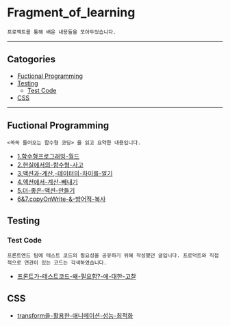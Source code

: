 # Fragment_of_learning

```
프로젝트를 통해 배운 내용들을 모아두었습니다.
```

---

## Catogories

- [Fuctional Programming](#fuctional-programming)
- [Testing](#testing)
  - [Test Code](#test-code)
- [CSS](#css)

---

## Fuctional Programming

```
<쏙쏙 들어오는 함수형 코딩> 을 읽고 요약한 내용입니다.
```

- [1.함수형프로그래밍-월드](https://github.com/bgmin2e/fragment_of_learning/blob/main/FunctionalProgramming/1.%ED%95%A8%EC%88%98%ED%98%95%ED%94%84%EB%A1%9C%EA%B7%B8%EB%9E%98%EB%B0%8D-%EC%9B%94%EB%93%9C.md)
- [2.현실에서의-함수형-사고](https://github.com/bgmin2e/fragment_of_learning/blob/main/FunctionalProgramming/2.%ED%98%84%EC%8B%A4%EC%97%90%EC%84%9C%EC%9D%98-%ED%95%A8%EC%88%98%ED%98%95-%EC%82%AC%EA%B3%A0.md)
- [3.액션과-계산,-데이터의-차이를-알기](https://github.com/bgmin2e/fragment_of_learning/blob/main/FunctionalProgramming/3.%EC%95%A1%EC%85%98%EA%B3%BC-%EA%B3%84%EC%82%B0%2C-%EB%8D%B0%EC%9D%B4%ED%84%B0%EC%9D%98-%EC%B0%A8%EC%9D%B4%EB%A5%BC-%EC%95%8C%EA%B8%B0.md)
- [4.액션에서-계산-빼내기](https://github.com/bgmin2e/fragment_of_learning/blob/main/FunctionalProgramming/4.%EC%95%A1%EC%85%98%EC%97%90%EC%84%9C-%EA%B3%84%EC%82%B0-%EB%B9%BC%EB%82%B4%EA%B8%B0.md)
- [5.더-좋은-액션-만들기](https://github.com/bgmin2e/fragment_of_learning/blob/main/FunctionalProgramming/5.%EB%8D%94-%EC%A2%8B%EC%9D%80-%EC%95%A1%EC%85%98-%EB%A7%8C%EB%93%A4%EA%B8%B0.md)
- [6&7.copyOnWrite-&-방어적-복사](https://github.com/bgmin2e/fragment_of_learning/blob/main/FunctionalProgramming/6%267.copyOnWrite-%26-%EB%B0%A9%EC%96%B4%EC%A0%81-%EB%B3%B5%EC%82%AC.md)

## Testing

### Test Code

```
프론트엔드 팀에 테스트 코드의 필요성을 공유하기 위해 작성했던 글입니다. 프로덕트와 직접적으로 연관이 있는 코드는 각색하였습니다.
```

- [프론트가-테스트코드-왜-필요함?-에-대한-고찰](https://github.com/bgmin2e/fragment_of_learning/blob/main/Testing/TestCode/%ED%94%84%EB%A1%A0%ED%8A%B8%EA%B0%80-%ED%85%8C%EC%8A%A4%ED%8A%B8%EC%BD%94%EB%93%9C-%EC%99%9C-%ED%95%84%EC%9A%94%ED%95%A8%3F-%EC%97%90-%EB%8C%80%ED%95%9C-%EA%B3%A0%EC%B0%B0.md)

## CSS

- [transform을-활용한-애니메이션-성능-최적화](https://github.com/jjburi/today-i-learned/blob/main/CSS/transform%EC%9D%84-%ED%99%9C%EC%9A%A9%ED%95%9C-%EC%95%A0%EB%8B%88%EB%A9%94%EC%9D%B4%EC%85%98-%EC%84%B1%EB%8A%A5-%EC%B5%9C%EC%A0%81%ED%99%94.md)
